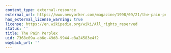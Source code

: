 ```yaml
---
content_type: external-resource
external_url: https://www.newyorker.com/magazine/1998/09/21/the-pain-perplex
has_external_license_warning: true
license: https://en.wikipedia.org/wiki/All_rights_reserved
status: ''
title: The Pain Perplex
uid: 7368e09a-ab6e-49d8-9944-e8a24583e4f2
wayback_url: ''
---
```

